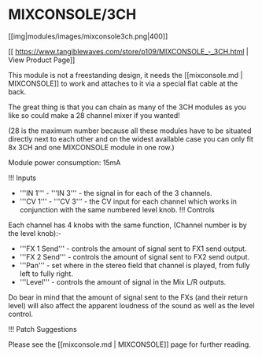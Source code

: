 # MIXCONSOLE/3CH
[[img|modules/images/mixconsole3ch.png|400]]

[[ https://www.tangiblewaves.com/store/p109/MIXCONSOLE_-_3CH.html | View Product Page]]

This module is not a freestanding design, it needs the [[mixconsole.md | MIXCONSOLE]] to work and attaches to it via a special flat cable at the back. 

The great thing is that you can chain as many of the 3CH modules as you like so could make a 28 channel mixer if you wanted! 

(28 is the maximum number because all these modules have to be situated directly next to each other and on the widest available case you can only fit 8x 3CH and one MIXCONSOLE module in one row.)

Module power consumption: 15mA

!!! Inputs

* '''IN 1''' - '''IN 3''' - the signal in for each of the 3 channels.
* '''CV 1''' - '''CV 3''' - the CV input for each channel which works in conjunction with the same numbered level knob.
!!! Controls

Each channel has 4 knobs with the same function, (Channel number is by the level knob):-

* '''FX 1 Send''' - controls the amount of signal sent to FX1 send output.
* '''FX 2 Send''' - controls the amount of signal sent to FX2 send output.
* '''Pan''' - set where in the stereo field that channel is played, from fully left to fully right.
* '''Level''' - controls the amount of signal in the Mix L/R outputs.

Do bear in mind that the amount of signal sent to the FXs (and their return level) will also affect the apparent loudness of the sound as well as the level control.

!!! Patch Suggestions

Please see the [[mixconsole.md | MIXCONSOLE]] page for further reading.
